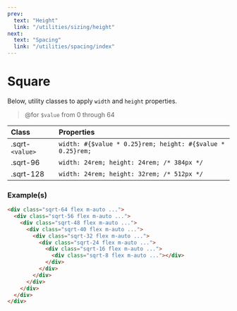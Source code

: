 ```yaml
---
prev:
  text: "Height"
  link: "/utilities/sizing/height"
next:
  text: "Spacing"
  link: "/utilities/spacing/index"
---
```


# Square

Below, utility classes to apply `width` and `height` properties.

> @for `$value` from 0 through 64

| Class           | Properties                                                 |
| :-------------- | :--------------------------------------------------------- |
| .sqrt-`<value>` | `width: #{$value * 0.25}rem; height: #{$value * 0.25}rem;` |
| .sqrt-96        | `width: 24rem; height: 24rem; /* 384px */`                 |
| .sqrt-128       | `width: 24rem; height: 32rem; /* 512px */`                 |

### Example(s)

<div class="radius-8 p-6 mt-8" style="background-color: var(--vp-c-bg-alt);">
  <div class="sqrt-64 flex m-auto radius-4" style="background-color: var(--vp-c-bg);">
    <div class="sqrt-56 flex m-auto radius-4" style="background-color: var(--vp-c-brand-3);">
      <div class="sqrt-48 flex m-auto radius-4" style="background-color: var(--vp-c-bg);">
        <div class="sqrt-40 flex m-auto radius-4" style="background-color: var(--vp-c-brand-3);">
          <div class="sqrt-32 flex m-auto radius-4" style="background-color: var(--vp-c-bg);">
            <div class="sqrt-24 flex m-auto radius-4" style="background-color: var(--vp-c-brand-3);">
              <div class="sqrt-16 flex m-auto radius-4" style="background-color: var(--vp-c-bg);">
                <div class="sqrt-8 flex m-auto radius-4" style="background-color: var(--vp-c-brand-3);" />
              </div>
            </div>
          </div>
        </div>
      </div>
    </div>
  </div>
</div>

```html
<div class="sqrt-64 flex m-auto ...">
  <div class="sqrt-56 flex m-auto ...">
    <div class="sqrt-48 flex m-auto ...">
      <div class="sqrt-40 flex m-auto ...">
        <div class="sqrt-32 flex m-auto ...">
          <div class="sqrt-24 flex m-auto ...">
            <div class="sqrt-16 flex m-auto ...">
              <div class="sqrt-8 flex m-auto ..."></div>
            </div>
          </div>
        </div>
      </div>
    </div>
  </div>
</div>
```
